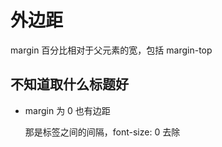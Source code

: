 
# 外边距

margin 百分比相对于父元素的宽，包括 margin-top

## 不知道取什么标题好
- margin 为 0 也有边距
    
    那是标签之间的间隔，font-size: 0 去除
